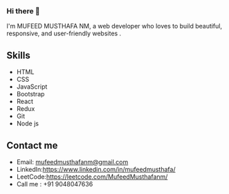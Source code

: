 ### Hi there 👋

I'm MUFEED MUSTHAFA NM, a web developer who loves to build beautiful, responsive, and user-friendly  websites .  

## Skills

- HTML
- CSS
- JavaScript
- Bootstrap
- React
- Redux
- Git
- Node js
  


## Contact me

- Email: mufeedmusthafanm@gmail.com
- LinkedIn:https://www.linkedin.com/in/mufeedmusthafa/
- LeetCode:https://leetcode.com/MufeedMusthafanm/
- Call me  : +91 9048047636
 
